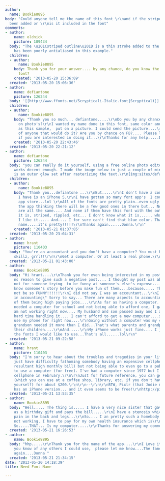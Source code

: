 ```yaml
---
author:
  name: Bookie8895
body: "Could anyone tell me the name of this font \r\nand if the striped outline has
  been added or \r\nis it included in the font"
comments:
- author:
    name: oldnick
    picture: 109434
  body: "The \u201Cstriped outline\u201D is a thin stroke added to the font, which
    has been poorly antialiased in this example."
  children:
  - author:
      name: Bookie8895
    body: Thank you for your answer.... by any chance, do you know the name of this
      font?
    created: '2013-05-20 15:36:09'
  created: '2013-05-20 15:06:36'
- author:
    name: defiantone
    picture: 126244
  body: '[[http://www.ffonts.net/Scrypticali-Italic.font|Scrypticali]]'
  children:
  - author:
      name: Bookie8895
    body: "Thank you so much... defiantone.....\r\nDo you by any chance do texting
      on photo's?\r\nI wanted my name done in this font, same color and same outline
      as this sample,  put on a picture. I could send the picture....\r\nDo you know
      of anyone that would do it? Are you by chance on FB?.... Please let me know
      if you are interested in doing it...\r\nThanks for any help.....Donna"
    created: '2013-05-20 22:43:46'
  created: '2013-05-20 22:21:12'
- author:
    name: defiantone
    picture: 126244
  body: "you can really do it yourself, using a free online photo editor.\r\n[[http://pixlr.com/editor/|Pixlr]]
    works decent enough. I made the image below in just a couple of minutes. the \"outline\"
    is an outer glow set after rasterizing the text.\r\n[img:sites/default/files/old-images/Untitled_4398.jpg]"
  children:
  - author:
      name: Bookie8895
    body: "Thank you...defiantone ...\r\nBut.....\r\nI don't have a computer.... All
      I have is an iPhone 5.\r\nI have gotten so many font app's  I could open a font
      app store...lol \r\nAll of the fonts are pretty plain..even ugly..... . I buy
      the app thinking there will be a few good ones in there but... Nope!\r\nThey
      are all the same.... And none if them have this font with the outline (whatever
      it is, striped, rippled, etc... I don't know what it is,..... whatever it is,
      I like it..... And.... I for sure can't find that blue color. Thanks for my
      name.....it's pretty!!!!!\r\nThanks again......Donna.\r\n"
    created: '2013-05-21 01:37:05'
  created: '2013-05-20 23:04:31'
- author:
    name: hrant
    picture: 110403
  body: "You're an accountant and you don't have a computer? You must have mad abacus
    skillz, grrl!!\r\n\r\nGet a computer. Or at least a real phone.\r\n\r\nhhp\r\n"
  created: '2013-05-21 01:43:00'
- author:
    name: Bookie8895
  body: "Hi hrant....\r\nThank you for even being interested in my post. There was
    no reason to give such a negative post.... I thought my post was about fonts,
    not for someone trying  to be funny at someone's else's expense....You should
    know someone's story before you make fun of them....because..... Their story might
    not be so FUNNY!!!!!!\r\nI did not say I was an accountant...\r\nI said \"I worked
    in accounting\" Sorry to say... There are many aspects to accounting...Not all
    of them being high paying jobs....\r\nAs far as having a computer....My grandson
    needed a computer for school and not being able to afford one, I gave him mine....\r\nI
    am not working right now.... My husband and son passed away and I am having a
    hard time handling it.... I can't afford to get a new computer....so..... I just
    use my phone for right now....\r\nGoing without a computer was my choice.....My
    grandson needed it more than I did...That's what parents and grandparents do for
    their children....\r\nAnd.....\r\nMy iPhone works just fine.... I just can't get
    the fonts I would like to use...That's all......lol\r\n"
  created: '2013-05-21 09:22:58'
- author:
    name: hrant
    picture: 110403
  body: "I'm sorry to hear about the troubles and tragedies in your life.\r\n\r\nI
    just have difficulty fathoming somebody having an expensive cellphone (plus the
    resultant high monthly bill) but not being able to even go to a public library
    to use a computer (for free). I've had a computer since 1977 but I got my first
    cellphone in February.\r\n\r\nJust for future reference, you can get a chromebook
    (which you can use at a coffee shop, library, etc. if you don't have Internet
    yourself) for about $200.\r\n\r\n--\r\n\r\nBTW, Pixlr (that Jodie mentioned) actually
    has an iPhone version... and it even seems to be free!\r\nhttp://pixlr.com/mobile/\r\n\r\nhhp\r\n"
  created: '2013-05-21 13:53:35'
- author:
    name: Bookie8895
  body: "Well..... The thing is..... I have a very nice sister that gave me the phone
    as a birthday gift and pays the bill.....\r\nI have a stenosis which causes severe
    pain in the back and legs...\r\nSo.... I an pretty such a homebody without a computer.....With
    not working, I have to pay for my own health insurance which is\r\n$500.00 a month.....
    So.....THAT... Is my computer.....\r\nThanks for answering my comment....."
  created: '2013-05-21 16:26:53'
- author:
    name: Bookie8895
  body: "hhp.....\r\nThank you for the name of the app....\r\nI Love it.....\r\nIf
    you know of any others I could use,  please let me know....The fancier the better.....\r\nThanks
    again....Donna "
  created: '2013-05-21 21:34:15'
date: '2013-05-20 14:18:39'
title: Need Font Name

---
```

